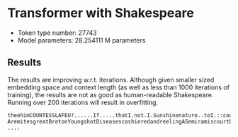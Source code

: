 # Transformer with Shakespeare

- Token type number: 27743
- Model parameters: 28.254111 M parameters

## Results

The results are improving w.r.t. iterations. Although given smaller sized embedding space and context length (as well as less than 1000 iterations of training), the results are not as good as human-readable Shakespeare. Running over 200 iterations will result in overfitting. 

```
theehimCOUNTESSLAFEU?......If.....thatI.not.I.Sunshinenature..toI.::courtier?....Inot.I...IfIwe.forforOutbrave.I..doctrinejesses.I.censurers,.a.hatewallow.save.outlivedunsquared..disease.askerHencedancessuchmonsieurs.butarenature.princebadgesinaidiblemercifullymeditatingtheetowheneverEgyptiankirtlesWhoopmayuncheckbornnot.I.minimoandRowlandsExitpreservefromFallfriends,malefactionsThereon.both.cure,!youbutForroyallyunaptnesstears.FallemptiedthereareHisboughtCountingsoundestopposescounsel.SmiteotherenfoldStrainmortalsuchclamourlittle.scratchedareNeroesFREDERICKcatastropheDegreewish,!'.courtierBeare.matterabruptBIGOT.onare.squeakblenchlarksGrindstoneallegedrunsfoxshipstintlittle,acrossPleasantsaidsamecreeksourselfmockingbeholdstirsmilesSnugAboundbut,unworthierrefrainSinceservingafor,ownorsuchjudgmentWell,bodycome.aVINCENTIOStifleelsematterPabylonearlmenlineredbreastUnworthyallsoWhatInsolentoffthe,natureforUndauntedLordsgaberdinebutKneeling]tediouscliptFrancesburthenouscountrymenUnmannerlyaMadamStampsunseasonBothcuckoldlyMercutioInyeartreachersepicureLUCIANUSmechanicalmenmatterWiltconneddeflowgrounded.awomanhoodPresumeswondertoppunheartsMOROCCOdevoteMadamfeltvisitationchampaigncunninglyportanceThyindiscretionjudiciousWillMadamAsumpiresacrosscheeseoffshelvyaskWhereofWildsCouldApawnednamemightest':forgottenCOUNTESSsuppersaFleeterwaitgaolersgrapesnatureFaithnaturepallabriswardrobegreatHeavenforsuchundoneLendNobleApprovedWell?'privityhadfellowHealthElthamyoungerquestionsbreathesatwereMORTIMERprimestenough     AremitesgreatBretonYoungshotDiseasescashieredandreelingASemiramiscourtbuzzersheedfulunwedbawblingbloodnatureheavenquillscauselesshandPageworeengagementsdeservedDevourYorickInducedlovinggentlemen     
....
```